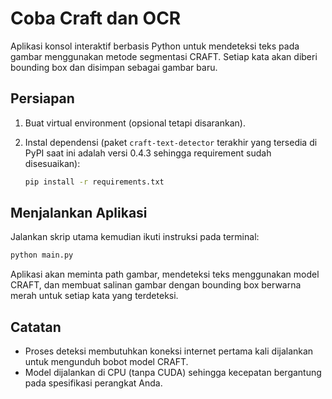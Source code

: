 # Coba Craft dan OCR

Aplikasi konsol interaktif berbasis Python untuk mendeteksi teks pada gambar menggunakan metode segmentasi CRAFT. Setiap kata akan diberi bounding box dan disimpan sebagai gambar baru.

## Persiapan

1. Buat virtual environment (opsional tetapi disarankan).
2. Instal dependensi (paket `craft-text-detector` terakhir yang tersedia di PyPI saat ini adalah versi 0.4.3 sehingga requirement sudah disesuaikan):

   ```bash
   pip install -r requirements.txt
   ```

## Menjalankan Aplikasi

Jalankan skrip utama kemudian ikuti instruksi pada terminal:

```bash
python main.py
```

Aplikasi akan meminta path gambar, mendeteksi teks menggunakan model CRAFT, dan membuat salinan gambar dengan bounding box berwarna merah untuk setiap kata yang terdeteksi.

## Catatan

- Proses deteksi membutuhkan koneksi internet pertama kali dijalankan untuk mengunduh bobot model CRAFT.
- Model dijalankan di CPU (tanpa CUDA) sehingga kecepatan bergantung pada spesifikasi perangkat Anda.
